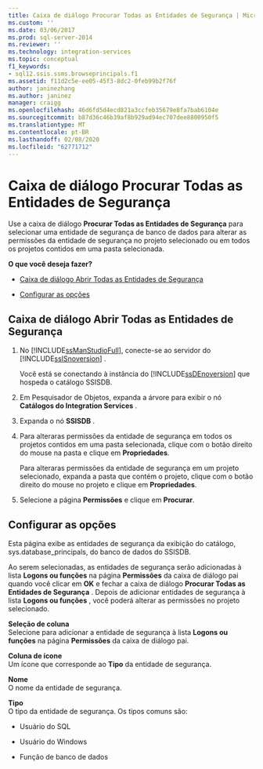 ```yaml
---
title: Caixa de diálogo Procurar Todas as Entidades de Segurança | Microsoft Docs
ms.custom: ''
ms.date: 03/06/2017
ms.prod: sql-server-2014
ms.reviewer: ''
ms.technology: integration-services
ms.topic: conceptual
f1_keywords:
- sql12.ssis.ssms.browseprincipals.f1
ms.assetid: f11d2c5e-ee05-45f3-8dc2-0feb99b2f76f
author: janinezhang
ms.author: janinez
manager: craigg
ms.openlocfilehash: 46d6fd5d4ecd821a3ccfeb35679e8fa7bab6104e
ms.sourcegitcommit: b87d36c46b39af8b929ad94ec707dee8800950f5
ms.translationtype: MT
ms.contentlocale: pt-BR
ms.lasthandoff: 02/08/2020
ms.locfileid: "62771712"
---
```

# <a name="browse-all-principals-dialog-box"></a>Caixa de diálogo Procurar Todas as Entidades de Segurança
  Use a caixa de diálogo **Procurar Todas as Entidades de Segurança** para selecionar uma entidade de segurança de banco de dados para alterar as permissões da entidade de segurança no projeto selecionado ou em todos os projetos contidos em uma pasta selecionada.  
  
 **O que você deseja fazer?**  
  
-   [Caixa de diálogo Abrir Todas as Entidades de Segurança](#open_dialog)  
  
-   [Configurar as opções](#options)  
  
##  <a name="open_dialog"></a> Caixa de diálogo Abrir Todas as Entidades de Segurança  
  
1.  No [!INCLUDE[ssManStudioFull](../../includes/ssmanstudiofull-md.md)], conecte-se ao servidor do [!INCLUDE[ssISnoversion](../../includes/ssisnoversion-md.md)] .  
  
     Você está se conectando à instância do [!INCLUDE[ssDEnoversion](../../includes/ssdenoversion-md.md)] que hospeda o catálogo SSISDB.  
  
2.  Em Pesquisador de Objetos, expanda a árvore para exibir o nó **Catálogos do Integration Services** .  
  
3.  Expanda o nó **SSISDB** .  
  
4.  Para alteraras permissões da entidade de segurança em todos os projetos contidos em uma pasta selecionada, clique com o botão direito do mouse na pasta e clique em **Propriedades**.  
  
     Para alteraras permissões da entidade de segurança em um projeto selecionado, expanda a pasta que contém o projeto, clique com o botão direito do mouse no projeto e clique em **Propriedades**.  
  
5.  Selecione a página **Permissões** e clique em **Procurar**.  
  
##  <a name="options"></a> Configurar as opções  
 Esta página exibe as entidades de segurança da exibição do catálogo, sys.database_principals, do banco de dados do SSISDB.  
  
 Ao serem selecionadas, as entidades de segurança serão adicionadas à lista **Logons ou funções** na página **Permissões** da caixa de diálogo pai quando você clicar em **OK** e fechar a caixa de diálogo **Procurar Todas as Entidades de Segurança** . Depois de adicionar entidades de segurança à lista **Logons ou funções** , você poderá alterar as permissões no projeto selecionado.  
  
 **Seleção de coluna**  
 Selecione para adicionar a entidade de segurança à lista **Logons ou funções** na página **Permissões** da caixa de diálogo pai.  
  
 **Coluna de ícone**  
 Um ícone que corresponde ao **Tipo** da entidade de segurança.  
  
 **Nome**  
 O nome da entidade de segurança.  
  
 **Tipo**  
 O tipo da entidade de segurança. Os tipos comuns são:  
  
-   Usuário do SQL  
  
-   Usuário do Windows  
  
-   Função de banco de dados  
  
  

